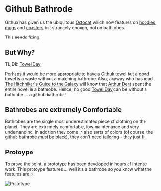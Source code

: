 Github Bathrode
===============

Github has given us the ubiquitous [Octocat](http://octodex.github.com/) which now features on [hoodies](http://shop.github.com/products/octocat-hoodie), [mugs](http://shop.github.com/products/octobiwan-mug) and [coasters](http://shop.github.com/products/cork-coasters) but strangely enough, not on bathrobes.

This needs fixing.

But Why?
--------

TL;DR: [Towel Day](http://en.wikipedia.org/wiki/Towel_Day)

Perhaps it would be more appropriate to have a Github towel but a good towel is a waste without a matching bathrobe. Also, anyway who has read [The Hitchhiker's Guide to the Galaxy](http://en.wikipedia.org/wiki/The_Hitchhiker's_Guide_to_the_Galaxy) will know that [Arthur Dent](http://en.wikipedia.org/wiki/Arthur_Dent) spent the entire novel in a bathrobe. Hence, no good [Towel Day](http://en.wikipedia.org/wiki/Towel_Day) can be without a bathrobe ... a github:bathrobe!

Bathrobes are extremely Comfortable
-----------------------------------

Bathrobes are the single most underestimated piece of clothing on the planet. They are extremely comfortable, low maintenance and very undemanding. In addition they come in also sorts of colors (of course, the github bathrobe *must* be black), they don't need tailoring - they just fit.

Protoype
--------

To prove the point, a prototype has been developed in hours of intense work. This protoype features ... well it's a bathrobe so you know what the features are :)

![Prototype](https://github.com/gorenje/github.bathrobe/raw/master/image.png)

